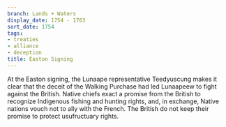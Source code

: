 ```yaml
---
branch: Lands + Waters
display_date: 1754 - 1763
sort_date: 1754
tags:
- treaties
- alliance
- deception
title: Easton Signing
---
```


At the Easton signing, the Lunaape representative Teedyuscung makes it clear that the deceit of the Walking Purchase had led Lunaapeew to fight against the British. Native chiefs exact a promise from the British to recognize Indigenous fishing and hunting rights, and, in exchange, Native nations vouch not to ally with the French. The British do not keep their promise to protect usufructuary rights.